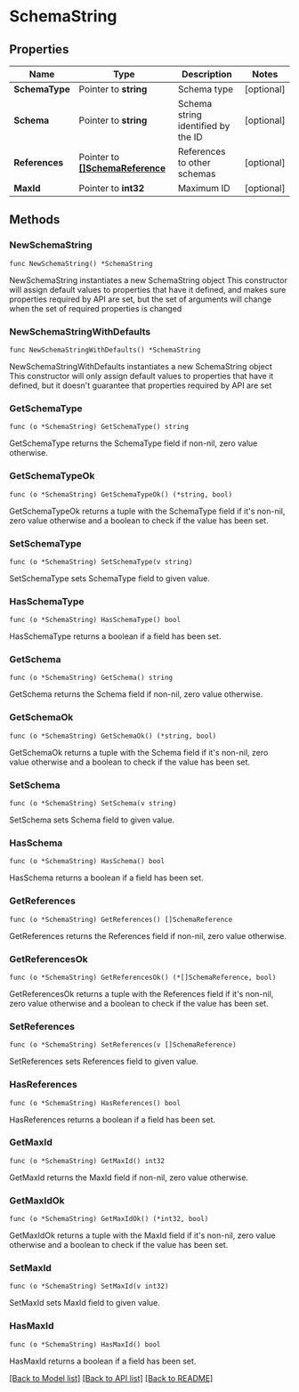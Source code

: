 # SchemaString

## Properties

Name | Type | Description | Notes
------------ | ------------- | ------------- | -------------
**SchemaType** | Pointer to **string** | Schema type | [optional] 
**Schema** | Pointer to **string** | Schema string identified by the ID | [optional] 
**References** | Pointer to [**[]SchemaReference**](SchemaReference.md) | References to other schemas | [optional] 
**MaxId** | Pointer to **int32** | Maximum ID | [optional] 

## Methods

### NewSchemaString

`func NewSchemaString() *SchemaString`

NewSchemaString instantiates a new SchemaString object
This constructor will assign default values to properties that have it defined,
and makes sure properties required by API are set, but the set of arguments
will change when the set of required properties is changed

### NewSchemaStringWithDefaults

`func NewSchemaStringWithDefaults() *SchemaString`

NewSchemaStringWithDefaults instantiates a new SchemaString object
This constructor will only assign default values to properties that have it defined,
but it doesn't guarantee that properties required by API are set

### GetSchemaType

`func (o *SchemaString) GetSchemaType() string`

GetSchemaType returns the SchemaType field if non-nil, zero value otherwise.

### GetSchemaTypeOk

`func (o *SchemaString) GetSchemaTypeOk() (*string, bool)`

GetSchemaTypeOk returns a tuple with the SchemaType field if it's non-nil, zero value otherwise
and a boolean to check if the value has been set.

### SetSchemaType

`func (o *SchemaString) SetSchemaType(v string)`

SetSchemaType sets SchemaType field to given value.

### HasSchemaType

`func (o *SchemaString) HasSchemaType() bool`

HasSchemaType returns a boolean if a field has been set.

### GetSchema

`func (o *SchemaString) GetSchema() string`

GetSchema returns the Schema field if non-nil, zero value otherwise.

### GetSchemaOk

`func (o *SchemaString) GetSchemaOk() (*string, bool)`

GetSchemaOk returns a tuple with the Schema field if it's non-nil, zero value otherwise
and a boolean to check if the value has been set.

### SetSchema

`func (o *SchemaString) SetSchema(v string)`

SetSchema sets Schema field to given value.

### HasSchema

`func (o *SchemaString) HasSchema() bool`

HasSchema returns a boolean if a field has been set.

### GetReferences

`func (o *SchemaString) GetReferences() []SchemaReference`

GetReferences returns the References field if non-nil, zero value otherwise.

### GetReferencesOk

`func (o *SchemaString) GetReferencesOk() (*[]SchemaReference, bool)`

GetReferencesOk returns a tuple with the References field if it's non-nil, zero value otherwise
and a boolean to check if the value has been set.

### SetReferences

`func (o *SchemaString) SetReferences(v []SchemaReference)`

SetReferences sets References field to given value.

### HasReferences

`func (o *SchemaString) HasReferences() bool`

HasReferences returns a boolean if a field has been set.

### GetMaxId

`func (o *SchemaString) GetMaxId() int32`

GetMaxId returns the MaxId field if non-nil, zero value otherwise.

### GetMaxIdOk

`func (o *SchemaString) GetMaxIdOk() (*int32, bool)`

GetMaxIdOk returns a tuple with the MaxId field if it's non-nil, zero value otherwise
and a boolean to check if the value has been set.

### SetMaxId

`func (o *SchemaString) SetMaxId(v int32)`

SetMaxId sets MaxId field to given value.

### HasMaxId

`func (o *SchemaString) HasMaxId() bool`

HasMaxId returns a boolean if a field has been set.


[[Back to Model list]](../README.md#documentation-for-models) [[Back to API list]](../README.md#documentation-for-api-endpoints) [[Back to README]](../README.md)


